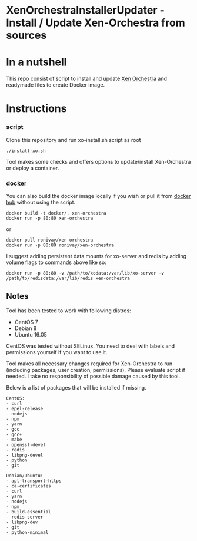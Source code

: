 
# XenOrchestraInstallerUpdater - Install / Update Xen-Orchestra from sources

# In a nutshell

This repo consist of script to install and update [Xen Orchestra](https://xen-orchestra.com/#!/) and readymade files to create Docker image.

# Instructions

### script
Clone this repository and run xo-install.sh script as root

```
./install-xo.sh
```

Tool makes some checks and offers options to update/install Xen-Orchestra or deploy a container.

### docker
You can also build the docker image locally if you wish or pull it from [docker hub](https://hub.docker.com/r/ronivay/xen-orchestra/) without using the script.

```
docker build -t docker/. xen-orchestra
docker run -p 80:80 xen-orchestra
```
or
```
docker pull ronivay/xen-orchestra
docker run -p 80:80 ronivay/xen-orchestra
```

I suggest adding persistent data mounts for xo-server and redis by adding volume flags to commands above like so:

```
docker run -p 80:80 -v /path/to/xodata:/var/lib/xo-server -v /path/to/redisdata:/var/lib/redis xen-orchestra
```

## Notes

Tool has been tested to work with following distros:

- CentOS 7
- Debian 8
- Ubuntu 16.05

CentOS was tested without SELinux. You need to deal with labels and permissions yourself if you want to use it.

Tool makes all necessary changes required for Xen-Orchestra to run (including packages, user creation, permissions). Please evaluate script if needed.
I take no responsibility of possible damage caused by this tool.

Below is a list of packages that will be installed if missing.

```
CentOS:
- curl
- epel-release
- nodejs
- npm
- yarn
- gcc
- gcc+
- make
- openssl-devel
- redis
- libpng-devel
- python
- git

Debian/Ubuntu:
- apt-transport-https
- ca-certificates
- curl
- yarn
- nodejs
- npm
- build-essential
- redis-server
- libpng-dev
- git
- python-minimal
```
